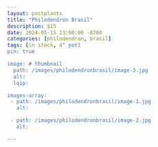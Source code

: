 ```yaml
---
layout: postplants
title: "Philodendron Brasil"
description: $15
date: 2024-05-15 13:00:00 -0700
categories: [philodendron, brasil]
tags: [in stock, 4" pot]
pin: true

image: # thumbnail
  path: /images/philodendronbrasil/image-3.jpg
  alt:
  lqip:

images-array:
 - path: /images/philodendronbrasil/image-1.jpg
   alt: 

 - path: /images/philodendronbrasil/image-2.jpg
   alt: 

---
```

